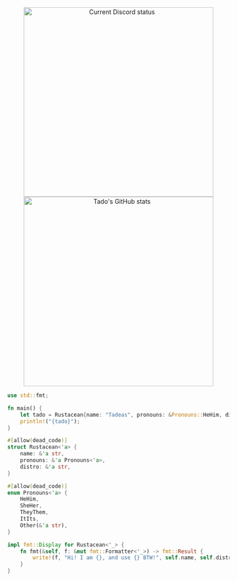 <div align= "center">
    <img alt="Current Discord status" src="https://discord.c99.nl/widget/theme-2/685203839531483147.png" width="430px" align="center" />
    <img alt="Tado's GitHub stats" src="https://github-readme-stats.vercel.app/api?username=TadoTheMiner&show_icons=true&hide_border=true&theme=catppuccin_mocha" width="430px" align="center" />
</div>

```rust
use std::fmt;

fn main() {
    let tado = Rustacean{name: "Tadeas", pronouns: &Pronouns::HeHim, distro: "Opensuse"};
    println!("{tado}");
}

#[allow(dead_code)]
struct Rustacean<'a> {
    name: &'a str,
    pronouns: &'a Pronouns<'a>,
    distro: &'a str,
}

#[allow(dead_code)]
enum Pronouns<'a> {
    HeHim,
    SheHer,
    TheyThem,
    ItIts,
    Other(&'a str),
}

impl fmt::Display for Rustacean<'_> {
    fn fmt(&self, f: &mut fmt::Formatter<'_>) -> fmt::Result {
        write!(f, "Hi! I am {}, and use {} BTW!", self.name, self.distro)
    }
}

```
